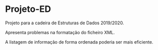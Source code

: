 # Projeto-ED
Projeto para a cadeira de Estruturas de Dados 2019/2020.

Apresenta problemas na formatação do ficheiro XML. 

A listagem de informação de forma ordenada poderia ser mais eficiente.
